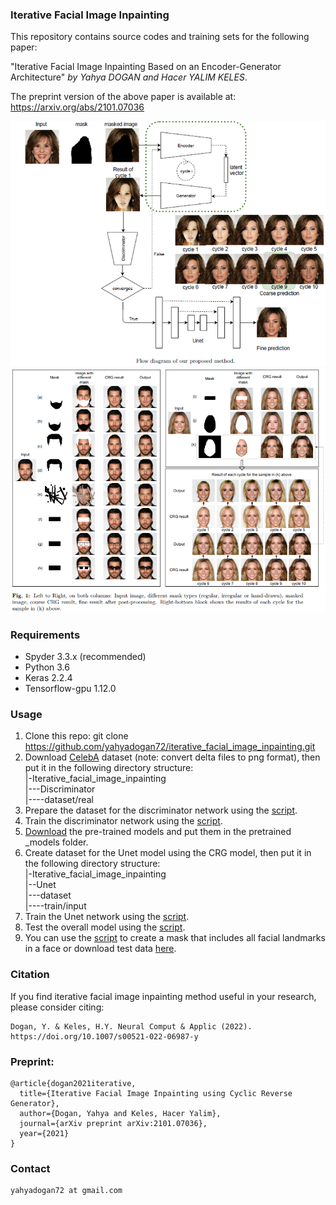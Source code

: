 ### Iterative Facial Image Inpainting
This repository contains source codes and training sets for the following paper:

"Iterative Facial Image Inpainting Based on an Encoder-Generator Architecture" *by Yahya DOGAN and Hacer YALIM KELES*.

The preprint version of the above paper is available at: https://arxiv.org/abs/2101.07036

![Proposed model Architecture](https://github.com/yahyadogan72/iterative_facial_image_inpainting/blob/main/images/method.PNG?raw=true)
<img src="https://github.com/yahyadogan72/iterative_facial_image_inpainting/blob/main/images/figure%201.PNG">
### Requirements
- Spyder 3.3.x (recommended)
- Python 3.6
- Keras 2.2.4
- Tensorflow-gpu 1.12.0

### Usage

1. Clone this repo: git clone https://github.com/yahyadogan72/iterative_facial_image_inpainting.git
2. Download [CelebA](https://github.com/tkarras/progressive_growing_of_gans/) dataset (note: convert delta files to png format), then put it in the following directory structure:  
    |-Iterative_facial_image_inpainting  
    |---Discriminator  
    |----dataset/real
3. Prepare the dataset for the discriminator network using the [script](https://github.com/yahyadogan72/iterative_facial_image_inpainting/blob/main/Discriminator/create_dataset_for_discriminator.py/).
4. Train the discriminator network using the [script](https://github.com/yahyadogan72/iterative_facial_image_inpainting/blob/main/Discriminator/train_disriminator.py).
5. [Download](https://drive.google.com/file/d/1TmAsaZ0uCtUPCu024S7OIFw7Nz_hCz1z/view?usp=sharing) the pre-trained models and put them in the pretrained _models folder.
6. Create dataset for the Unet model using the CRG model, then put it in the following directory structure:    
   |-Iterative_facial_image_inpainting  
   |--Unet  
   |---dataset  
   |----train/input
7. Train the Unet network using the [script](https://github.com/yahyadogan72/iterative_facial_image_inpainting/blob/main/Unet/train.py).
8. Test the overall model using the [script](https://github.com/yahyadogan72/iterative_facial_image_inpainting/blob/main/test_model.py).
9. You can use the [script](https://github.com/yahyadogan72/iterative_facial_image_inpainting/blob/main/mask_landmarks.py) to create a mask that includes all facial landmarks in a face or download test data [here](https://drive.google.com/file/d/1jUg9ELrbvYDr82LucFq-0WvGeDixNMl9/view?usp=sharing).
### Citation
If you find iterative facial image inpainting method useful in your research, please consider citing:
```
Dogan, Y. & Keles, H.Y. Neural Comput & Applic (2022). https://doi.org/10.1007/s00521-022-06987-y
```
### Preprint:
```
@article{dogan2021iterative,
  title={Iterative Facial Image Inpainting using Cyclic Reverse Generator},
  author={Dogan, Yahya and Keles, Hacer Yalim},
  journal={arXiv preprint arXiv:2101.07036},
  year={2021}
}
```
### Contact 
```
yahyadogan72 at gmail.com
```

